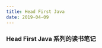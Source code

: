 ```yaml
---
title: Head First Java
date: 2019-04-09
---
```

<!--
 * @Author: LiBaoDeng libdqd_happy2020@163.com
 * @Date: 2024-09-25 15:47:54
 * @LastEditors: LiBaoDeng libdqd_happy2020@163.com
 * @LastEditTime: 2024-10-08 10:49:14
 * @FilePath: \BaoYee\Head First Java\README.md
 * @Description: 这是默认设置,请设置`customMade`, 打开koroFileHeader查看配置 进行设置: https://github.com/OBKoro1/koro1FileHeader/wiki/%E9%85%8D%E7%BD%AE
-->
### Head First Java 系列的读书笔记


